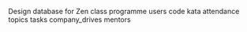 Design database for Zen class programme
users
code kata
attendance
topics
tasks
company_drives
mentors



